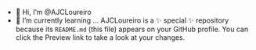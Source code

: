 - 👋 Hi, I’m @AJCLoureiro
- 🌱 I’m currently learning ...
AJCLoureiro is a ✨ special ✨ repository because its `README.md` (this file) appears on your GitHub profile.
You can click the Preview link to take a look at your changes.

